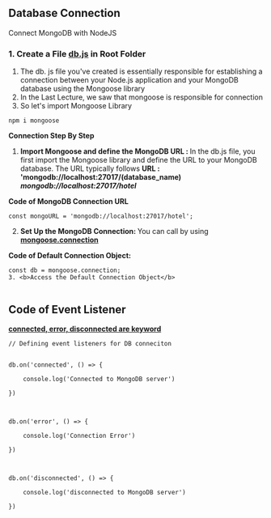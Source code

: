 ## **Database Connection**

Connect MongoDB with NodeJS

### 1. Create a File **<u>db.js</u>** in Root Folder 

1. The db. js file you've created is essentially responsible for establishing a connection between your Node.js application and your MongoDB database using the Mongoose library
2. In the Last Lecture, we saw that mongoose is responsible for connection
3. So let's import Mongoose Library

```
npm i mongoose
```

**Connection Step By Step**

1. <b>Import Mongoose and define the MongoDB URL : </b> In the db.js file, you first import the Mongoose library and define the URL to your MongoDB database. The URL typically follows 
	**URL : 'mongodb://localhost:27017/(database_name)**
	***mongodb://localhost:27017/hotel***
	
**Code of MongoDB Connection URL**
```
const mongoURL = 'mongodb://localhost:27017/hotel';
```

2. <b>Set Up the MongoDB Connection: </b> You can call by using  **<u>mongoose.connection</u>**

**Code of Default Connection Object:** 
```
const db = mongoose.connection;
3. <b>Access the Default Connection Object</b>  
	
```

## Code of Event Listener

**<u>connected, error, disconnected are keyword </u>**

```
// Defining event listeners for DB conneciton


db.on('connected', () => {

    console.log('Connected to MongoDB server')

})

  

db.on('error', () => {

    console.log('Connection Error')

})

  

db.on('disconnected', () => {

    console.log('disconnected to MongoDB server')

})
```

